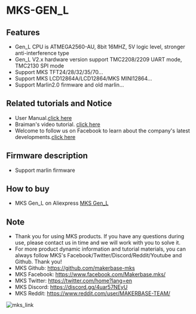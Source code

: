 # MKS-GEN_L
## Features
- Gen_L CPU is ATMEGA2560-AU, 8bit 16MHZ, 5V logic level, stronger anti-interference type
- Gen_L V2.x hardware version support TMC2208/2209 UART mode, TMC2130 SPI mode
- Support MKS TFT24/28/32/35/70...
- Support MKS LCD12864A/LCD12864/MKS MINI12864...
- Support Marlin2.0 firmware and old marlin...

## Related tutorials and Notice
- User Manual.[click here](https://github.com/makerbase-mks/MKS-GEN_L/wiki)
- Braiman's video tutorial. [click here](https://github.com/makerbase-mks/MKS-GEN_L/wiki/Edward_Tutorials)
- Welcome to follow us on Facebook to learn about the company's latest developments.[click here](https://www.facebook.com/Makerbase.mks/)

## Firmware description
- Support marlin firmware

## How to buy
- MKS Gen_L on Aliexpress  [MKS Gen_L](https://www.aliexpress.com/item/32802151924.html)

## Note
- Thank you for using MKS products. If you have any questions during use, please contact us in time and we will work with you to solve it.
- For more product dynamic information and tutorial materials, you can always follow MKS's Facebook/Twitter/Discord/Reddit/Youtube and Github. Thank you!
- MKS Github: https://github.com/makerbase-mks  
- MKS Facebook: https://www.facebook.com/Makerbase.mks/  
- MKS Twitter: https://twitter.com/home?lang=en  
- MKS Discord: https://discord.gg/4uar57NEyU
- MKS Reddit: https://www.reddit.com/user/MAKERBASE-TEAM/ 

![mks_link](https://user-images.githubusercontent.com/12979070/149612621-a770ae69-d242-478f-9211-7f2258ba846c.png)

